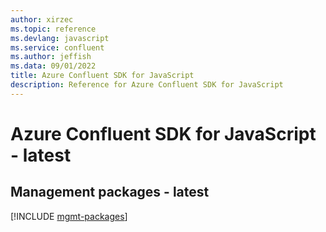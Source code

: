 ```yaml
---
author: xirzec
ms.topic: reference
ms.devlang: javascript
ms.service: confluent
ms.author: jeffish
ms.data: 09/01/2022
title: Azure Confluent SDK for JavaScript
description: Reference for Azure Confluent SDK for JavaScript
---
```

# Azure Confluent SDK for JavaScript - latest

## Management packages - latest
[!INCLUDE [mgmt-packages](confluent-mgmt-index.md)]